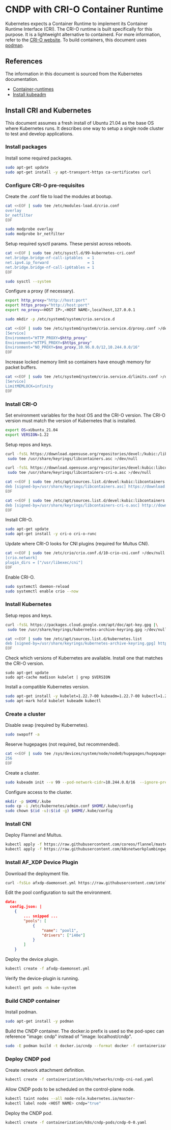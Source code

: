 # CNDP with CRI-O Container Runtime

Kubernetes expects a Container Runtime to implement its Container Runtime Interface (CRI). The
CRI-O runtime is built specifically for this purpose. It is a lightweight alternative to containerd.
For more information, refer to the [CRI-O website](https://cri-o.io/). To build containers, this
document uses [podman](https://podman.io/).

## References

The information in this document is sourced from the Kubernetes documentation.

* [Container-runtimes](https://kubernetes.io/docs/setup/production-environment/container-runtimes/)
* [Install kubeadm](https://kubernetes.io/docs/setup/production-environment/tools/kubeadm/install-kubeadm/)

## Install CRI and Kubernetes

This document assumes a fresh install of Ubuntu 21.04 as the base OS where Kubernetes runs. It
describes one way to setup a single node cluster to test and develop applications.

### Install packages

Install some required packages.

```bash
sudo apt-get update
sudo apt-get install -y apt-transport-https ca-certificates curl
```

### Configure CRI-O pre-requisites

Create the .conf file to load the modules at bootup.

```bash
cat <<EOF | sudo tee /etc/modules-load.d/crio.conf
overlay
br_netfilter
EOF

sudo modprobe overlay
sudo modprobe br_netfilter
```

Setup required sysctl params. These persist across reboots.

```bash
cat <<EOF | sudo tee /etc/sysctl.d/99-kubernetes-cri.conf
net.bridge.bridge-nf-call-iptables  = 1
net.ipv4.ip_forward                 = 1
net.bridge.bridge-nf-call-ip6tables = 1
EOF

sudo sysctl --system
```

Configure a proxy (if necessary).

```bash
export http_proxy="http://host:port"
export https_proxy="http://host:port"
export no_proxy=<HOST IP>,<HOST NAME>,localhost,127.0.0.1

sudo mkdir -p /etc/systemd/system/crio.service.d

cat <<EOF | sudo tee /etc/systemd/system/crio.service.d/proxy.conf >/dev/null
[Service]
Environment="HTTP_PROXY=$http_proxy"
Environment="HTTPS_PROXY=$https_proxy"
Environment="NO_PROXY=$no_proxy,10.96.0.0/12,10.244.0.0/16"
EOF
```

Increase locked memory limit so containers have enough memory for packet buffers.

```bash
cat <<EOF | sudo tee /etc/systemd/system/crio.service.d/limits.conf >/dev/null
[Service]
LimitMEMLOCK=infinity
EOF
```

### Install CRI-O

Set environment variables for the host OS and the CRI-O version. The CRI-O version must match the
version of Kubernetes that is installed.

```bash
export OS=xUbuntu_21.04
export VERSION=1.22
```

Setup repos and keys.

```bash
curl -fsSL https://download.opensuse.org/repositories/devel:/kubic:/libcontainers:/stable/$OS/Release.key |\
 sudo tee /usr/share/keyrings/libcontainers.asc >/dev/null

curl -fsSL https://download.opensuse.org/repositories/devel:kubic:libcontainers:stable:cri-o:$VERSION/$OS/Release.key |\
 sudo tee /usr/share/keyrings/libcontainers-cri-o.asc >/dev/null

cat <<EOF | sudo tee /etc/apt/sources.list.d/devel:kubic:libcontainers:stable.list
deb [signed-by=/usr/share/keyrings/libcontainers.asc] https://download.opensuse.org/repositories/devel:/kubic:/libcontainers:/stable/$OS/ /
EOF

cat <<EOF | sudo tee /etc/apt/sources.list.d/devel:kubic:libcontainers:stable:cri-o:$VERSION.list
deb [signed-by=/usr/share/keyrings/libcontainers-cri-o.asc] http://download.opensuse.org/repositories/devel:/kubic:/libcontainers:/stable:/cri-o:/$VERSION/$OS/ /
EOF
```

Install CRI-O.

```bash
sudo apt-get update
sudo apt-get install -y cri-o cri-o-runc
```

Update where CRI-O looks for CNI plugins (required for Multus CNI).

```bash
cat <<EOF | sudo tee /etc/crio/crio.conf.d/10-crio-cni.conf >/dev/null
[crio.network]
plugin_dirs = ["/usr/libexec/cni"]
EOF
```

Enable CRI-O.

```bash
sudo systemctl daemon-reload
sudo systemctl enable crio --now
```

### Install Kubernetes

Setup repos and keys.

```bash
curl -fsSL https://packages.cloud.google.com/apt/doc/apt-key.gpg |\
 sudo tee /usr/share/keyrings/kubernetes-archive-keyring.gpg >/dev/null

cat <<EOF | sudo tee /etc/apt/sources.list.d/kubernetes.list
deb [signed-by=/usr/share/keyrings/kubernetes-archive-keyring.gpg] https://apt.kubernetes.io/ kubernetes-xenial main
EOF
```

Check which versions of Kubernetes are available. Install one that matches the CRI-O version.

```
sudo apt-get update
sudo apt-cache madison kubelet | grep $VERSION
```

Install a compatible Kubernetes version.

```bash
sudo apt-get install -y kubelet=1.22.7-00 kubeadm=1.22.7-00 kubectl=1.22.7-00
sudo apt-mark hold kubelet kubeadm kubectl
```

### Create a cluster

Disable swap (required by Kubernetes).

```bash
sudo swapoff -a
```

Reserve hugepages (not required, but recommended).

```bash
cat <<EOF | sudo tee /sys/devices/system/node/node0/hugepages/hugepages-2048kB/nr_hugepages >/dev/null
256
EOF
```

Create a cluster.

```bash
sudo kubeadm init --v 99 --pod-network-cidr=10.244.0.0/16  --ignore-preflight-errors=all
```

Configure access to the cluster.

```bash
mkdir -p $HOME/.kube
sudo cp -i /etc/kubernetes/admin.conf $HOME/.kube/config
sudo chown $(id -u):$(id -g) $HOME/.kube/config
```

### Install CNI

Deploy Flannel and Multus.

```bash
kubectl apply -f https://raw.githubusercontent.com/coreos/flannel/master/Documentation/kube-flannel.yml
kubectl apply -f https://raw.githubusercontent.com/k8snetworkplumbingwg/multus-cni/master/deployments/multus-daemonset-crio.yml
```

### Install AF_XDP Device Plugin

Download the deployment file.

```bash
curl -fsSLo afxdp-daemonset.yml https://raw.githubusercontent.com/intel/afxdp-plugins-for-kubernetes/master/deployments/daemonset.yml
```

Edit the pool configuration to suit the environment.

```json
data:
  config.json: |
    {
        ... snipped ...
        "pools": [
            {
                "name": "pool1",
                "drivers": ["i40e"]
            }
        ]
    }
```

Deploy the device plugin.

```bash
kubectl create -f afxdp-daemonset.yml
```

Verify the device-plugin is running.

```bash
kubectl get pods -n kube-system
```

### Build CNDP container

Install podman.

```bash
sudo apt-get install -y podman
```

Build the CNDP container. The docker.io prefix is used so the pod-spec can reference "image: cndp"
instead of "image: localhost/cndp".

```bash
sudo -E podman build -t docker.io/cndp --format docker -f containerization/docker/Dockerfile .
```

### Deploy CNDP pod

Create network attachment definition.

```bash
kubectl create -f containerization/k8s/networks/cndp-cni-nad.yaml
```

Allow CNDP pods to be scheduled on the control-plane node.

```bash
kubectl taint nodes --all node-role.kubernetes.io/master-
kubectl label node <HOST NAME> cndp="true"
```

Deploy the CNDP pod.

```bash
kubectl create -f containerization/k8s/cndp-pods/cndp-0-0.yaml
```
